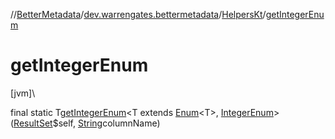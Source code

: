 //[BetterMetadata](../../../index.md)/[dev.warrengates.bettermetadata](../index.md)/[HelpersKt](index.md)/[getIntegerEnum](get-integer-enum.md)

# getIntegerEnum

[jvm]\

final static T[getIntegerEnum](get-integer-enum.md)&lt;T extends [Enum](https://kotlinlang.org/api/latest/jvm/stdlib/kotlin/-enum/index.html)&lt;T&gt;, [IntegerEnum](../-integer-enum/index.md)&gt;([ResultSet](https://docs.oracle.com/javase/8/docs/api/java/sql/ResultSet.html)$self, [String](https://docs.oracle.com/javase/8/docs/api/java/lang/String.html)columnName)
